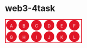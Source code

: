 # web3-4task
<html>
<head>
<style> 
*{
  transition: 1s all;
}
.letters{
  @media screen and (max-width: 1042px){

    width: 300px;
    background-color: #000;
}
}
.letters{
  max-width: 50%;
  display: inline-block;
  background-color: #fff;
  border: 2px solid #e01425;
  color: #fff
}
.twelve{
  width: 35px;
  height: 35px;
  line-height: 40px;
  background: #e01425;
  margin: 1.5px;
  border-radius: 50%;
  text-align: center;
  display: inline-block;
}

       

</style>
</head>
<body>
<div class="letters">
  <div class="twelve">A</div>
  <div class="twelve">B</div>
  <div class="twelve">C</div>
  <div class="twelve">D</div>
  <div class="twelve">E</div>
  <div class="twelve">F</div>
  <div class="twelve">G</div>
  <div class="twelve">H</div>
  <div class="twelve">I</div>
  <div class="twelve">J</div>
  <div class="twelve">K</div>
  <div class="twelve">L</div>
</div>
</body>
</html>
